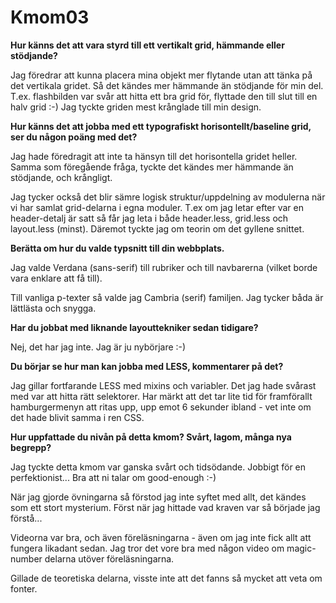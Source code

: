 Kmom03
===============================

__Hur känns det att vara styrd till ett vertikalt grid, hämmande eller stödjande?__

Jag föredrar att kunna placera mina objekt mer flytande utan att tänka på det vertikala gridet.
Så det kändes mer hämmande än stödjande för min del.
T.ex. flashbilden var svår att hitta ett bra grid för, flyttade den till slut till en halv grid :-)
Jag tyckte griden mest krånglade till min design.

__Hur känns det att jobba med ett typografiskt horisontellt/baseline grid, ser du någon poäng med det?__

Jag hade föredragit att inte ta hänsyn till det horisontella gridet heller.
Samma som föregående fråga, tyckte det kändes mer hämmande än stödjande, och krångligt.

Jag tycker också det blir sämre logisk struktur/uppdelning av modulerna när vi har samlat grid-delarna i egna moduler.
T.ex om jag letar efter var en header-detalj är satt så får jag leta i både header.less, grid.less och layout.less (minst).
Däremot tyckte jag om teorin om det gyllene snittet.

__Berätta om hur du valde typsnitt till din webbplats.__

Jag valde Verdana (sans-serif) till rubriker och till navbarerna (vilket borde vara enklare att få till).

Till vanliga p-texter så valde jag Cambria (serif) familjen.
Jag tycker båda är lättlästa och snygga.


__Har du jobbat med liknande layouttekniker sedan tidigare?__

Nej, det har jag inte. Jag är ju nybörjare :-)

__Du börjar se hur man kan jobba med LESS, kommentarer på det?__

Jag gillar fortfarande LESS med mixins och variabler. Det jag hade svårast med var att hitta rätt selektorer.
Har märkt att det tar lite tid för framförallt hamburgermenyn att ritas upp, upp emot 6 sekunder ibland - vet inte om det hade blivit samma i ren CSS.

__Hur uppfattade du nivån på detta kmom? Svårt, lagom, många nya begrepp?__

Jag tyckte detta kmom var ganska svårt och tidsödande. Jobbigt för en perfektionist... Bra att ni talar om good-enough :-)

När jag gjorde övningarna så förstod jag inte syftet med allt, det kändes som ett stort mysterium.
Först när jag hittade vad kraven var så började jag förstå...

Videorna var bra, och även föreläsningarna - även om jag inte fick allt att fungera likadant sedan.
Jag tror det vore bra med någon video om magic-number delarna utöver föreläsningarna.

Gillade de teoretiska delarna, visste inte att det fanns så mycket att veta om fonter.
